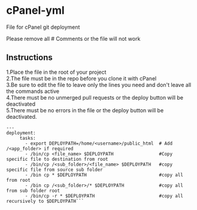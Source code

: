 # cPanel-yml

File for cPanel git deployment

Please remove all # Comments or the file will not work

## Instructions

1.Place the file in the root of your project  
2.The file must be in the repo before you clone it with cPanel  
3.Be sure to edit the file to leave only the lines you need and don't leave all the commands active  
4.There must be no unmerged pull requests or the deploy button will be deactivated  
5.There must be no errors in the file or the deploy button will be deactivated.

````
---
deployment:
     tasks:
       - export DEPLOYPATH=/home/<username>/public_html  # Add /<app_folder> if required
       - /bin/cp <file_name> $DEPLOYPATH                 #Copy specific file to destination from root
       - /bin/cp /<sub_folder>/<file_name> $DEPLOYPATH   #copy specific file from source sub folder
       - /bin cp * $DEPLOYPATH                           #copy all from root
       - /bin cp /<sub_folder>/* $DEPLOYPATH             #copy all from sub folder root
       - /bin/cp -r * $DEPLOYPATH                        #copy all recursively to $DEPLOYPATH```
````
